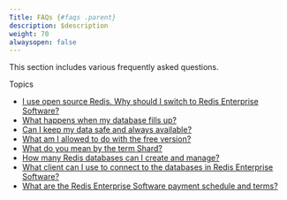 ```yaml
---
Title: FAQs {#faqs .parent}
description: $description
weight: 70
alwaysopen: false
---
```

This section includes various frequently asked questions.

Topics

-   [I use open source Redis. Why should I switch to Redis Enterprise
    Software?](/redis-enterprise-documentation/faqs/i-use-open-source-redis-why-should-i-switch-to-redis-pack/)
-   [What happens when my database fills
    up?](/redis-enterprise-documentation/faqs/what-happens-when-my-database-fills-up)
-   [Can I keep my data safe and always
    available?](/redis-enterprise-documentation/faqs/can-i-keep-my-data-safe-and-always-available)
-   [What am I allowed to do with the free
    version?](/redis-enterprise-documentation/faqs/what-am-i-allowed-to-do-with-the-free-version)
-   [What do you mean by the term
    Shard?](/redis-enterprise-documentation/faqs/what-do-you-mean-by-the-term-shard)
-   [How many Redis databases can I create and
    manage?](/redis-enterprise-documentation/faqs/how-many-redis-databases-can-i-create-and-manage)
-   [What client can I use to connect to the databases in Redis
    Enterprise
    Software?](/redis-enterprise-documentation/faqs/what-client-can-i-use-to-connect-to-the-databases-in-redis-pack/)
-   [What are the Redis Enterprise Software payment schedule and
    terms?](/redis-enterprise-documentation/faqs/what-are-the-redis-pack-payment-schedule-and-terms/)
